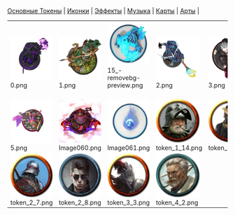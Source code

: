 [Основные Токены](https://github.com/Kobold47/Dnd-Tokens-2/blob/main/images_mark/README.md) |
[Иконки](https://github.com/Kobold47/Dnd-Tokens-2/blob/main/images_icons/README.md) |
[Эффекты](https://github.com/Kobold47/Dnd-Tokens-2/blob/main/images_sfx/README.md) |
[Музыка](https://github.com/Kobold47/Dnd-Tokens-2/blob/main/music/) |
[Карты](https://github.com/Kobold47/Dnd-Tokens-2/blob/main/images_maps/README.md) |
[Арты](https://github.com/Kobold47/Dnd-Tokens-2/blob/main/images_arts/README.md) |
<table><tr>
<tr>
<td valign="bottom">
<img src="./0.png" width="100" height="100"><br>
0.png
</td>

<td valign="bottom">
<img src="./1.png" width="100" height="100"><br>
1.png
</td>

<td valign="bottom">
<img src="./15_-removebg-preview.png" width="100" height="100"><br>
15_-removebg-preview.png
</td>

<td valign="bottom">
<img src="./2.png" width="100" height="100"><br>
2.png
</td>

<td valign="bottom">
<img src="./3.png" width="100" height="100"><br>
3.png
</td>

<td valign="bottom">
<img src="./4.png" width="100" height="100"><br>
4.png
</td>

</tr>
<tr>
<td valign="bottom">
<img src="./5.png" width="100" height="100"><br>
5.png
</td>

<td valign="bottom">
<img src="./Image060.png" width="100" height="100"><br>
Image060.png
</td>

<td valign="bottom">
<img src="./Image061.png" width="100" height="100"><br>
Image061.png
</td>

<td valign="bottom">
<img src="./token_1_14.png" width="100" height="100"><br>
token_1_14.png
</td>

<td valign="bottom">
<img src="./token_1_20.png" width="100" height="100"><br>
token_1_20.png
</td>

<td valign="bottom">
<img src="./token_1_6 (3).png" width="100" height="100"><br>
token_1_6 (3).png
</td>

</tr>
<tr>
<td valign="bottom">
<img src="./token_2_7.png" width="100" height="100"><br>
token_2_7.png
</td>

<td valign="bottom">
<img src="./token_2_8.png" width="100" height="100"><br>
token_2_8.png
</td>

<td valign="bottom">
<img src="./token_3_3.png" width="100" height="100"><br>
token_3_3.png
</td>

<td valign="bottom">
<img src="./token_4_2.png" width="100" height="100"><br>
token_4_2.png
</td>

</tr></table>